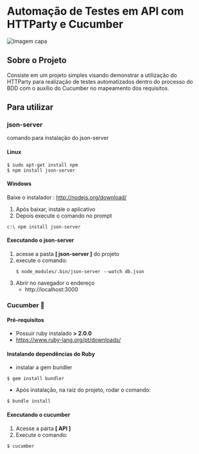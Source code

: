 # Automação de Testes em API com HTTParty e Cucumber
![Imagem capa](https://auditeste.com.br/wp-content/uploads/2020/01/beneficios_testes_automatizados.jpg)

## Sobre o Projeto
Consiste em um projeto simples visando demonstrar a utilização do HTTParty para realização de testes automatizados dentro do processo do BDD com o auxílio do Cucumber no mapeamento dos requisitos.

## Para utilizar

### json-server
comando para instalação do json-server

#### Linux
``` shell
$ sudo apt-get install npm
$ npm install json-server
```
#### Windows
Baixe o instalador : http://nodejs.org/download/
1. Após baixar, instale o aplicativo
1. Depois execute o comando no prompt
```shell
c:\ npm install json-server
```
#### Executando o json-server
1. acesse a pasta **[ json-server ]** do projeto
1. execute o comando:
    ```shell
    $ node_modules/.bin/json-server --watch db.json
    ```
1. Abrir no navegador o endereço
    *  http://localhost:3000

### Cucumber :cucumber:

#### Pré-requisitos

* Possuir ruby instalado **> 2.0.0**
* https://www.ruby-lang.org/pt/downloads/

#### Instalando dependências do Ruby
* instalar a gem bundler 
```shell
$ gem install bundler
```
* Após instalação, na raiz do projeto, rodar o comando:
```shell
$ bundle install
```
#### Executando o cucumber
1. Acesse a parta **[ API ]**
1. Execute o comando:
```shell
$ cucumber
```